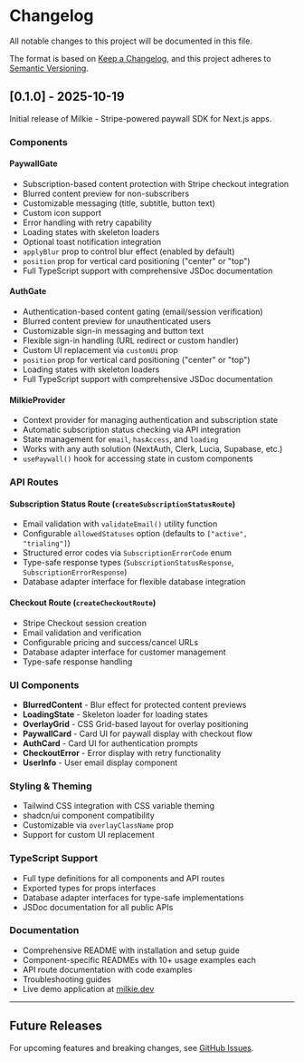 # Changelog

All notable changes to this project will be documented in this file.

The format is based on [Keep a Changelog](https://keepachangelog.com/en/1.0.0/),
and this project adheres to [Semantic Versioning](https://semver.org/spec/v2.0.0.html).

## [0.1.0] - 2025-10-19

Initial release of Milkie - Stripe-powered paywall SDK for Next.js apps.

### Components

#### PaywallGate

- Subscription-based content protection with Stripe checkout integration
- Blurred content preview for non-subscribers
- Customizable messaging (title, subtitle, button text)
- Custom icon support
- Error handling with retry capability
- Loading states with skeleton loaders
- Optional toast notification integration
- `applyBlur` prop to control blur effect (enabled by default)
- `position` prop for vertical card positioning ("center" or "top")
- Full TypeScript support with comprehensive JSDoc documentation

#### AuthGate

- Authentication-based content gating (email/session verification)
- Blurred content preview for unauthenticated users
- Customizable sign-in messaging and button text
- Flexible sign-in handling (URL redirect or custom handler)
- Custom UI replacement via `customUi` prop
- `position` prop for vertical card positioning ("center" or "top")
- Loading states with skeleton loaders
- Full TypeScript support with comprehensive JSDoc documentation

#### MilkieProvider

- Context provider for managing authentication and subscription state
- Automatic subscription status checking via API integration
- State management for `email`, `hasAccess`, and `loading`
- Works with any auth solution (NextAuth, Clerk, Lucia, Supabase, etc.)
- `usePaywall()` hook for accessing state in custom components

### API Routes

#### Subscription Status Route (`createSubscriptionStatusRoute`)

- Email validation with `validateEmail()` utility function
- Configurable `allowedStatuses` option (defaults to `["active", "trialing"]`)
- Structured error codes via `SubscriptionErrorCode` enum
- Type-safe response types (`SubscriptionStatusResponse`, `SubscriptionErrorResponse`)
- Database adapter interface for flexible database integration

#### Checkout Route (`createCheckoutRoute`)

- Stripe Checkout session creation
- Email validation and verification
- Configurable pricing and success/cancel URLs
- Database adapter interface for customer management
- Type-safe response handling

### UI Components

- **BlurredContent** - Blur effect for protected content previews
- **LoadingState** - Skeleton loader for loading states
- **OverlayGrid** - CSS Grid-based layout for overlay positioning
- **PaywallCard** - Card UI for paywall display with checkout flow
- **AuthCard** - Card UI for authentication prompts
- **CheckoutError** - Error display with retry functionality
- **UserInfo** - User email display component

### Styling & Theming

- Tailwind CSS integration with CSS variable theming
- shadcn/ui component compatibility
- Customizable via `overlayClassName` prop
- Support for custom UI replacement

### TypeScript Support

- Full type definitions for all components and API routes
- Exported types for props interfaces
- Database adapter interfaces for type-safe implementations
- JSDoc documentation for all public APIs

### Documentation

- Comprehensive README with installation and setup guide
- Component-specific READMEs with 10+ usage examples each
- API route documentation with code examples
- Troubleshooting guides
- Live demo application at [milkie.dev](https://milkie.dev)

---

## Future Releases

For upcoming features and breaking changes, see [GitHub Issues](https://github.com/akcho/milkie/issues).

